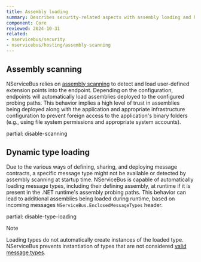 ```yaml
---
title: Assembly loading
summary: Describes security-related aspects with assembly loading and how to control the endpoint's behavior further
component: Core
reviewed: 2024-10-31
related:
- nservicebus/security
- nservicebus/hosting/assembly-scanning
---
```


## Assembly scanning

NServiceBus relies on [assembly scanning](/nservicebus/hosting/assembly-scanning.md) to detect and load user-defined extension points into the endpoint. Depending on the configuration, endpoints will automatically load assemblies deployed to the configured probing paths. This behavior implies a high level of trust in assemblies being deployed along with the application and appropriate infrastructure configuration to prevent foreign access to the application's binary folders (e.g., using file system permissions and appropriate system accounts).

partial: disable-scanning

## Dynamic type loading

Due to the various ways of defining, sharing, and deploying message contracts, a specific message type might not be available or detected by assembly scanning at startup time. NServiceBus is capable of automatically loading message types, including their defining assembly, at runtime if it is present in the .NET runtime's assembly probing paths. This behavior can lead to additional assemblies being loaded during runtime, based on incoming messages `NServiceBus.EnclosedMessageTypes` header.

partial: disable-type-loading

> [!NOTE]
> Loading types do not automatically create instances of the loaded type. NServiceBus prevents instantiation of types that are not considered [valid message types](/nservicebus/messaging/conventions.md).
